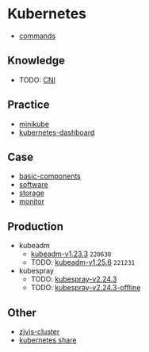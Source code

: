 # Kubernetes
* [commands](/commands/kubernetes/README.md)

## Knowledge
* TODO: [CNI](knowledge/k8s-CNI.md)

## Practice
* [minikube](preactice/minikube/README.md)
* [kubernetes-dashboard](preactice/kubernetes-dashboard.md)

## Case
* [basic-components](case/basic-components/README.md)
* [software](case/software/README.md)
* [storage](case/storage/README.md)
* [monitor](case/monitor/README.md)

## Production
* kubeadm
  + [kubeadm-v1.23.3](production/kubeadm/v1.23.3/README.md) `220630`
  + TODO: [kubeadm-v1.25.6](production/kubeadm/v1.25.6/README.md) `221231`
* kubespray
  + TODO: [kubespray-v2.24.3](production/kubespray/v2.24.3/README.md)
  + TODO: [kubespray-v2.24.3-offline](production/kubespray/v2.24.3-offline/README.md)

## Other
* [zjvis-cluster](other/zjvis/README.md)
* [kubernetes share](other/share/README.md)

